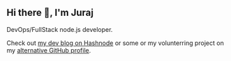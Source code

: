 ## Hi there 👋, I'm Juraj

DevOps/FullStack node.js developer.

Check out [my dev blog on Hashnode](https://jurajsim.hashnode.dev/) or some or my volunterring project on my [alternative GitHub profile](https://github.com/roamingowl?tab=repositories). 
